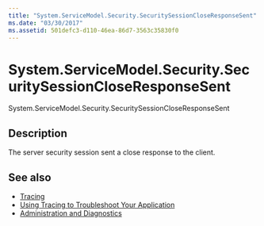 ```yaml
---
title: "System.ServiceModel.Security.SecuritySessionCloseResponseSent"
ms.date: "03/30/2017"
ms.assetid: 501defc3-d110-46ea-86d7-3563c35830f0
---
```

# System.ServiceModel.Security.SecuritySessionCloseResponseSent
System.ServiceModel.Security.SecuritySessionCloseResponseSent  
  
## Description  
 The server security session sent a close response to the client.  
  
## See also
- [Tracing](../../../../../docs/framework/wcf/diagnostics/tracing/index.md)
- [Using Tracing to Troubleshoot Your Application](../../../../../docs/framework/wcf/diagnostics/tracing/using-tracing-to-troubleshoot-your-application.md)
- [Administration and Diagnostics](../../../../../docs/framework/wcf/diagnostics/index.md)
